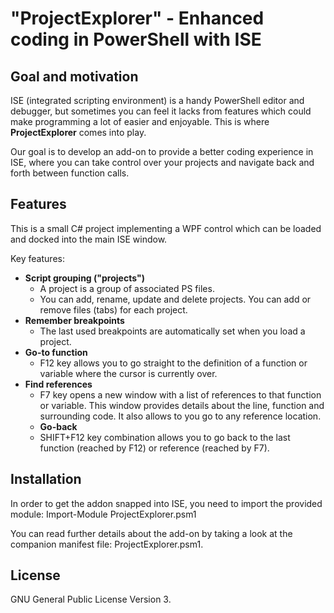# "ProjectExplorer" - Enhanced coding in PowerShell with ISE

## Goal and motivation

ISE (integrated scripting environment) is a handy PowerShell editor and debugger, but sometimes you can feel it lacks from features which could make programming a lot of easier and enjoyable. This is where **ProjectExplorer** comes into play.

Our goal is to develop an add-on to provide a better coding experience in ISE, where you can take control over your projects and navigate back and forth between function calls.

## Features

This is a small C# project implementing a WPF control which can be loaded and docked into the main ISE window.

Key features:
- **Script grouping ("projects")**
  * A project is a group of associated PS files.
  * You can add, rename, update and delete projects. You can add or remove files (tabs) for each project.
- **Remember breakpoints**
  * The last used breakpoints are automatically set when you load a project.
- **Go-to function**
  * F12 key allows you to go straight to the definition of a function or variable where the cursor is currently over.
- **Find references**
  * F7 key opens a new window with a list of references to that function or variable. This window provides details about the line, function and surrounding code. It also allows to you go to any reference location.
  - **Go-back**
  * SHIFT+F12 key combination allows you to go back to the last function (reached by F12) or reference (reached by F7).


## Installation

In order to get the addon snapped into ISE, you need to import the provided module:
Import-Module ProjectExplorer.psm1

You can read further details about the add-on by taking a look at the companion manifest file: ProjectExplorer.psm1.

## License

GNU General Public License Version 3.
